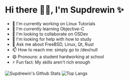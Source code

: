 # Hi there 👋🏻, I'm Supdrewin ✨

- 🔭 I'm currently working on Linux Tutorials
- 🌱 I'm currently learning Objective-C
- 👯 I'm looking to collaborate on OSDev
- 🤔 I'm looking for help with how to study
- 💬 Ask me about FreeBSD, Linux, Qt, Rust
- 📫 How to reach me: simply go to /dev/null
- 😄 Pronouns: a student hardworking at school
- ⚡ Fun fact: My skills aren't rich enough

![Supdrewin's Github Stats](https://github-readme-stats.vercel.app/api?username=supdrewin&show_icons=true&theme=panda&count_private=true)
![Top Langs](https://github-readme-stats.vercel.app/api/top-langs/?username=supdrewin&layout=compact&theme=panda&count_private=true)
